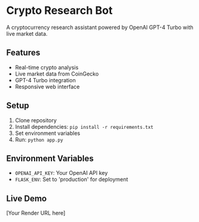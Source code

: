 # Crypto Research Bot

A cryptocurrency research assistant powered by OpenAI GPT-4 Turbo with live market data.

## Features
- Real-time crypto analysis
- Live market data from CoinGecko
- GPT-4 Turbo integration
- Responsive web interface

## Setup
1. Clone repository
2. Install dependencies: `pip install -r requirements.txt`
3. Set environment variables
4. Run: `python app.py`

## Environment Variables
- `OPENAI_API_KEY`: Your OpenAI API key
- `FLASK_ENV`: Set to 'production' for deployment

## Live Demo
[Your Render URL here]